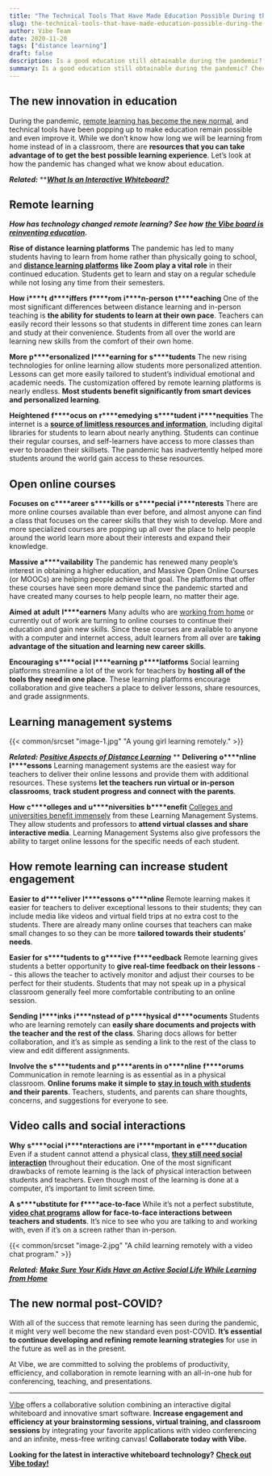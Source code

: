 ```yaml
---
title: "The Technical Tools That Have Made Education Possible During the Pandemic"
slug: the-technical-tools-that-have-made-education-possible-during-the-pandemic
author: Vibe Team
date: 2020-11-20
tags: ["distance learning"]
draft: false
description: Is a good education still obtainable during the pandemic? Check out the technical tools that make it possible!
summary: Is a good education still obtainable during the pandemic? Check out the technical tools that make it possible!
---
```



## The new innovation in education

During the pandemic, [remote learning has become the new normal](https://vibe.us/lp/scenario-distance-learning/), and technical tools have been popping up to make education remain possible and even improve it. While we don’t know how long we will be learning from home instead of in a classroom, there are **resources that you can take advantage of to get the best possible learning experience**. Let’s look at how the pandemic has changed what we know about education. 

***Related:*** **[***What Is an Interactive Whiteboard?***](https://vibe.us/blog/interactive-whiteboard-what-is-it-and-what-does-it-do/)


## Remote learning

***How has technology changed remote learning? See how*** [***the Vibe board is reinventing education***](https://vibe.us/order/)***.***

**Rise of** **distance learning platforms**
The pandemic has led to many students having to learn from home rather than physically going to school, and [**distance learning platforms**](https://vibe.us/blog/video-conferencing-apps-with-whiteboard/) **like Zoom play a vital role** in their continued education. Students get to learn and stay on a regular schedule while not losing any time from their semesters.

**How** **i****t** **d****iffers** **f****rom** **i****n-****p****erson** **t****eaching**
One of the most significant differences between distance learning and in-person teaching is **the ability for students to learn at their own pace**. Teachers can easily record their lessons so that students in different time zones can learn and study at their convenience. Students from all over the world are learning new skills from the comfort of their own home.

**More** **p****ersonalized** **l****earning for** **s****tudents**
The new rising technologies for online learning allow students more personalized attention. Lessons can get more easily tailored to student’s individual emotional and academic needs. The customization offered by remote learning platforms is nearly endless. **Most students benefit significantly from smart devices and personalized learning**.

**Heightened** **f****ocus on** **r****emedying** **s****tudent** **i****nequities**
The internet is a [**source of limitless resources and information**](https://vibe.us/blog/), including digital libraries for students to learn about nearly anything. Students can continue their regular courses, and self-learners have access to more classes than ever to broaden their skillsets. 
The pandemic has inadvertently helped more students around the world gain access to these resources.


## Open online courses

**Focuses on** **c****areer** **s****kills or** **s****pecial** **i****nterests** 
There are more online courses available than ever before, and almost anyone can find a class that focuses on the career skills that they wish to develop. More and more specialized courses are popping up all over the place to help people around the world learn more about their interests and expand their knowledge. 

**Massive** **a****vailability**
The pandemic has renewed many people’s interest in obtaining a higher education, and Massive Open Online Courses (or MOOCs) are helping people achieve that goal. The platforms that offer these courses have seen more demand since the pandemic started and have created many courses to help people learn, no matter their age.

**Aimed** **at** ******a****dult** **l****earners**
Many adults who are [working from home](https://vibe.us/blog/9-benefits-youre-getting-from-working-from-home/) or currently out of work are turning to online courses to continue their education and gain new skills. Since these courses are available to anyone with a computer and internet access, adult learners from all over are **taking advantage of the situation and learning new career skills**.

**Encouraging** **s****ocial** **l****earning** **p****latforms**
Social learning platforms streamline a lot of the work for teachers by **hosting all of the tools they need in one place**. These learning platforms encourage collaboration and give teachers a place to deliver lessons, share resources, and grade assignments.

## Learning management systems
{{< common/srcset "image-1.jpg" "A young girl learning remotely." >}}


***Related:*** [***Positive Aspects of Distance Learning***](https://vibe.us/blog/10-positive-aspects-to-distance-learning/)
**
**Delivering** **o****nline** **l****essons**
Learning management systems are the easiest way for teachers to deliver their online lessons and provide them with additional resources. These systems **let the teachers run virtual or in-person classrooms**, **track student progress and connect with the parents**.

**How** **c****olleges and** **u****niversities** **b****enefit**
[Colleges and universities benefit immensely](https://vibe.us/lp/scenario-education/) from these Learning Management Systems. They allow students and professors to **attend virtual classes and share interactive media**. Learning Management Systems also give professors the ability to target online lessons for the specific needs of each student.


## How remote learning can increase student engagement

**Easier to** **d****eliver** **l****essons** **o****nline**
Remote learning makes it easier for teachers to deliver exceptional lessons to their students; they can include media like videos and virtual field trips at no extra cost to the students. There are already many online courses that teachers can make small changes to so they can be more **tailored towards their students’ needs**.

**Easier for** **s****tudents to** **g****ive** **f****eedback**
Remote learning gives students a better opportunity to **give real-time feedback on their lessons** -- this allows the teacher to actively monitor and adjust their courses to be perfect for their students. Students that may not speak up in a physical classroom generally feel more comfortable contributing to an online session.

**Sending** **l****inks** **i****nstead of** **p****hysical** **d****ocuments**
Students who are learning remotely can **easily share documents and projects with the teacher and the rest of the class**. Sharing docs allows for better collaboration, and it’s as simple as sending a link to the rest of the class to view and edit different assignments.

**Involve the** **s****tudents and** **p****arents in** **o****nline** **f****orums**
Communication in remote learning is as essential as in a physical classroom. **Online forums make it simple to** [**stay in touch with students**](https://vibe.us/blog/8-ways-to-use-a-vibe-board-with-kids/) **and their parents**. Teachers, students, and parents can share thoughts, concerns, and suggestions for everyone to see.


## Video calls and social interactions

**Why** **s****ocial** **i****nteractions are** **i****mportant in** **e****ducation**
Even if a student cannot attend a physical class, [**they still need social interaction**](https://www.fastcompany.com/90535982/3-ways-to-improve-your-kids-social-skills-during-remote-learning) throughout their education. One of the most significant drawbacks of remote learning is the lack of physical interaction between students and teachers. Even though most of the learning is done at a computer, it’s important to limit screen time.

**A** **s****ubstitute for** **f****ace-to-****f****ace**
While it’s not a perfect substitute, [**video chat programs**](https://vibe.us/blog/digital-technology-to-use-if-youre-working-from-home-and-havent-prepped/) **allow for face-to-face interactions between teachers and students**. It’s nice to see who you are talking to and working with, even if it’s on a screen rather than in-person.

{{< common/srcset "image-2.jpg" "A child learning remotely with a video chat program." >}}


***Related:*** [***Make Sure Your Kids Have an Active Social Life While Learning from Home***](https://vibe.us/blog/making-sure-your-kids-still-have-an-active-social-life-while-learning-remotely/)


## The new normal post-COVID?

With all of the success that remote learning has seen during the pandemic, it might very well become the new standard even post-COVID. **It’s essential to continue developing and refining remote learning strategies** for use in the future as well as in the present.

At Vibe, we are committed to solving the problems of productivity, efficiency, and collaboration in remote learning with an all-in-one hub for conferencing, teaching, and presentations.



----------

[Vibe](https://vibe.us/) offers a collaborative solution combining an interactive digital whiteboard and innovative smart software. **Increase engagement and efficiency at your brainstorming sessions, virtual training, and classroom sessions** by integrating your favorite applications with video conferencing and an infinite, mess-free writing canvas! **Collaborate today with Vibe.**

**Looking for the latest in interactive whiteboard technology?** [**Check out Vibe today!**](https://vibe.us/order/)
